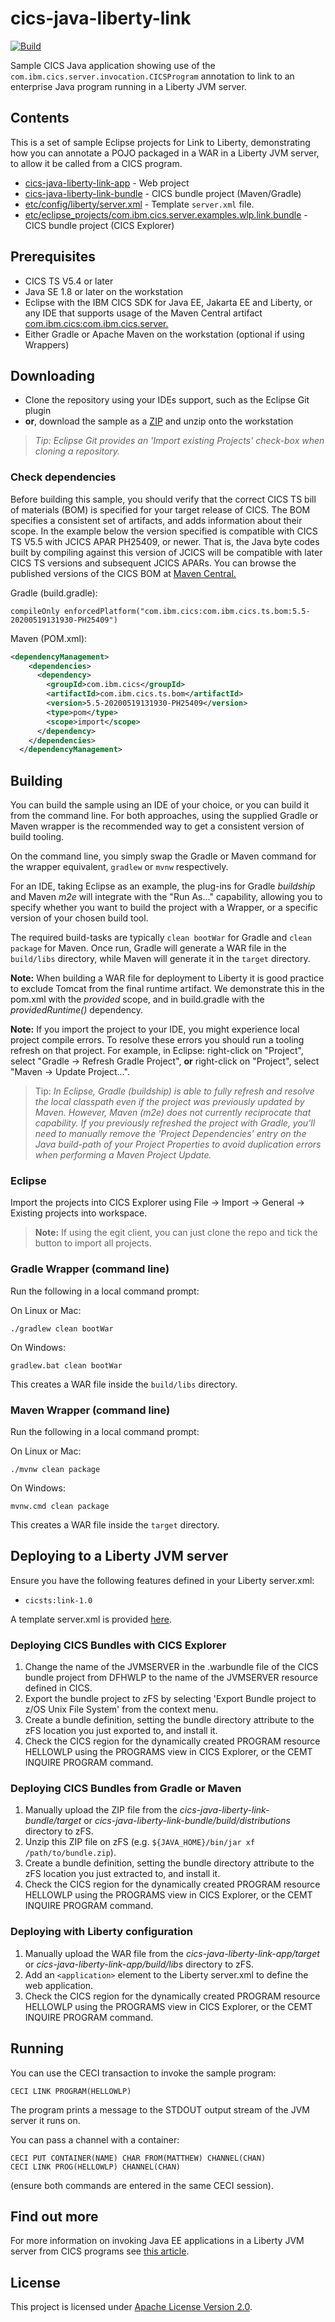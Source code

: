 # cics-java-liberty-link
[![Build](https://github.com/SoftlySplinter/cics-java-liberty-link/actions/workflows/java.yaml/badge.svg)](https://github.com/SoftlySplinter/cics-java-liberty-link/actions/workflows/java.yaml)

Sample CICS Java application showing use of the `com.ibm.cics.server.invocation.CICSProgram` annotation to link to an enterprise Java program running in a Liberty JVM server.

## Contents
This is a set of sample Eclipse projects for Link to Liberty, demonstrating how you can annotate a POJO packaged in a WAR in a Liberty JVM server, to allow it be called from a CICS program.

- [cics-java-liberty-link-app](./cics-java-liberty-link-app) - Web project
- [cics-java-liberty-link-bundle](./cics-java-liberty-link-bundle) - CICS bundle project (Maven/Gradle)
- [etc/config/liberty/server.xml](./etc/config/liberty/server.xml) - Template `server.xml` file.
- [etc/eclipse_projects/com.ibm.cics.server.examples.wlp.link.bundle](./etc/eclipse_projects/com.ibm.cics.server.examples.wlp.link.bundle) - CICS bundle project (CICS Explorer)

## Prerequisites
* CICS TS V5.4 or later
* Java SE 1.8 or later on the workstation
* Eclipse with the IBM CICS SDK for Java EE, Jakarta EE and Liberty, or any IDE that supports usage of the Maven Central artifact [com.ibm.cics:com.ibm.cics.server.](https://search.maven.org/artifact/com.ibm.cics/com.ibm.cics.server)
* Either Gradle or Apache Maven on the workstation (optional if using Wrappers)

## Downloading

- Clone the repository using your IDEs support, such as the Eclipse Git plugin
- **or**, download the sample as a [ZIP](https://github.com/cicsdev/cics-java-liberty-springboot-jcics/archive/main.zip) and unzip onto the workstation

>*Tip: Eclipse Git provides an 'Import existing Projects' check-box when cloning a repository.*

### Check dependencies
 
Before building this sample, you should verify that the correct CICS TS bill of materials (BOM) is specified for your target release of CICS. The BOM specifies a consistent set of artifacts, and adds information about their scope. In the example below the version specified is compatible with CICS TS V5.5 with JCICS APAR PH25409, or newer. That is, the Java byte codes built by compiling against this version of JCICS will be compatible with later CICS TS versions and subsequent JCICS APARs. 
You can browse the published versions of the CICS BOM at [Maven Central.](https://mvnrepository.com/artifact/com.ibm.cics/com.ibm.cics.ts.bom)
 
Gradle (build.gradle): 

`compileOnly enforcedPlatform("com.ibm.cics:com.ibm.cics.ts.bom:5.5-20200519131930-PH25409")`

Maven (POM.xml):

``` xml	
<dependencyManagement>
    <dependencies>
      <dependency>
        <groupId>com.ibm.cics</groupId>
        <artifactId>com.ibm.cics.ts.bom</artifactId>
        <version>5.5-20200519131930-PH25409</version>
        <type>pom</type>
        <scope>import</scope>
      </dependency>
    </dependencies>
  </dependencyManagement>
  ```

## Building 

You can build the sample using an IDE of your choice, or you can build it from the command line. For both approaches, using the supplied Gradle or Maven wrapper is the recommended way to get a consistent version of build tooling. 

On the command line, you simply swap the Gradle or Maven command for the wrapper equivalent, `gradlew` or `mvnw` respectively.
  
For an IDE, taking Eclipse as an example, the plug-ins for Gradle *buildship* and Maven *m2e* will integrate with the "Run As..." capability, allowing you to specify whether you want to build the project with a Wrapper, or a specific version of your chosen build tool.

The required build-tasks are typically `clean bootWar` for Gradle and `clean package` for Maven. Once run, Gradle will generate a WAR file in the `build/libs` directory, while Maven will generate it in the `target` directory.

**Note:** When building a WAR file for deployment to Liberty it is good practice to exclude Tomcat from the final runtime artifact. We demonstrate this in the pom.xml with the *provided* scope, and in build.gradle with the *providedRuntime()* dependency.

**Note:** If you import the project to your IDE, you might experience local project compile errors. To resolve these errors you should run a tooling refresh on that project. For example, in Eclipse: right-click on "Project", select "Gradle -> Refresh Gradle Project", **or** right-click on "Project", select "Maven -> Update Project...".

>Tip: *In Eclipse, Gradle (buildship) is able to fully refresh and resolve the local classpath even if the project was previously updated by Maven. However, Maven (m2e) does not currently reciprocate that capability. If you previously refreshed the project with Gradle, you'll need to manually remove the 'Project Dependencies' entry on the Java build-path of your Project Properties to avoid duplication errors when performing a Maven Project Update.*

### Eclipse

Import the projects into CICS Explorer using File &rarr; Import &rarr; General &rarr; Existing projects into workspace.
> **Note:** If using the egit client, you can just clone the repo and tick the button to import all projects.

### Gradle Wrapper (command line)

Run the following in a local command prompt:

On Linux or Mac:

```shell
./gradlew clean bootWar
```
On Windows:

```shell
gradlew.bat clean bootWar
```

This creates a WAR file inside the `build/libs` directory.

### Maven Wrapper (command line)


Run the following in a local command prompt:

On Linux or Mac:

```shell
./mvnw clean package
```

On Windows:

```shell
mvnw.cmd clean package
```

This creates a WAR file inside the `target` directory.

## Deploying to a Liberty JVM server

Ensure you have the following features defined in your Liberty server.xml:
* `cicsts:link-1.0`

A template server.xml is provided [here](./etc/config/liberty/server.xml).

### Deploying CICS Bundles with CICS Explorer
1. Change the name of the JVMSERVER in the .warbundle file of the CICS bundle project from DFHWLP to the name of the JVMSERVER resource defined in CICS. 
2. Export the bundle project to zFS by selecting 'Export Bundle project to z/OS Unix File System' from the context menu.
3. Create a bundle definition, setting the bundle directory attribute to the zFS location you just exported to, and install it. 
4. Check the CICS region for the dynamically created PROGRAM resource HELLOWLP using the PROGRAMS view in CICS Explorer, or the CEMT INQUIRE PROGRAM command.

### Deploying CICS Bundles from Gradle or Maven
1. Manually upload the ZIP file from the _cics-java-liberty-link-bundle/target_ or _cics-java-liberty-link-bundle/build/distributions_ directory to zFS.
2. Unzip this ZIP file on zFS (e.g. `${JAVA_HOME}/bin/jar xf /path/to/bundle.zip`).
3. Create a bundle definition, setting the bundle directory attribute to the zFS location you just extracted to, and install it. 
4. Check the CICS region for the dynamically created PROGRAM resource HELLOWLP using the PROGRAMS view in CICS Explorer, or the CEMT INQUIRE PROGRAM command.

### Deploying with Liberty configuration 
1. Manually upload the WAR file from the _cics-java-liberty-link-app/target_ or _cics-java-liberty-link-app/build/libs_ directory to zFS.
2. Add an `<application>` element to the Liberty server.xml to define the web application.
3. Check the CICS region for the dynamically created PROGRAM resource HELLOWLP using the PROGRAMS view in CICS Explorer, or the CEMT INQUIRE PROGRAM command.


## Running

You can use the CECI transaction to invoke the sample program:

```text
CECI LINK PROGRAM(HELLOWLP)
```

The program prints a message to the STDOUT output stream of the JVM server it runs on.

You can pass a channel with a container:

```text
CECI PUT CONTAINER(NAME) CHAR FROM(MATTHEW) CHANNEL(CHAN)
CECI LINK PROG(HELLOWLP) CHANNEL(CHAN)
```

(ensure both commands are entered in the same CECI session).

## Find out more
For more information on invoking Java EE applications in a Liberty JVM server from CICS programs see [this article](https://developer.ibm.com/cics/2016/11/14/link-to-liberty-now-available-in-cics-ts-v5-3/).

## License
This project is licensed under [Apache License Version 2.0](LICENSE).   
